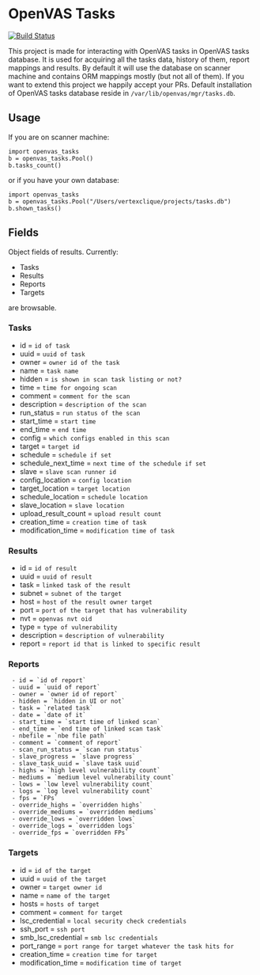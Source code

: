OpenVAS Tasks
============
[![Build Status](https://magnum.travis-ci.com/vertexclique/openvas_tasks.svg?token=bkEkktEjr45s2RgAZavn)](https://magnum.travis-ci.com/vertexclique/openvas_tasks)

This project is made for interacting with OpenVAS tasks in OpenVAS tasks database. It is used for acquiring all the tasks data,
history of them, report mappings and results. By default it will use the database on scanner machine and contains ORM mappings mostly (but not all of them). If you want to extend this project we happily accept your PRs.
Default installation of OpenVAS tasks database reside in `/var/lib/openvas/mgr/tasks.db`.

## Usage
If you are on scanner machine:

```
import openvas_tasks
b = openvas_tasks.Pool()
b.tasks_count()
```
or if you have your own database:
```
import openvas_tasks
b = openvas_tasks.Pool("/Users/vertexclique/projects/tasks.db")
b.shown_tasks()
```
## Fields
Object fields of results. Currently:

* Tasks
* Results
* Reports
* Targets

are browsable.

### Tasks

 - id = `id of task`
 - uuid = `uuid of task`
 - owner = `owner id of the task`
 - name = `task name`
 - hidden = `is shown in scan task listing or not?`
 - time = `time for ongoing scan`
 - comment = `comment for the scan`
 - description = `description of the scan`
 - run_status = `run status of the scan`
 - start_time = `start time`
 - end_time = `end time`
 - config = `which configs enabled in this scan`
 - target = `target id`
 - schedule = `schedule if set`
 - schedule_next_time = `next time of the schedule if set`
 - slave = `slave scan runner id`
 - config_location = `config location`
 - target_location = `target location`
 - schedule_location = `schedule location`
 - slave_location = `slave location`
 - upload_result_count = `upload result count`
 - creation_time = `creation time of task`
 - modification_time = `modification time of task`

### Results


- id = `id of result`
- uuid = `uuid of result`
- task = `linked task of the result`
- subnet = `subnet of the target`
- host = `host of the result owner target`
- port = `port of the target that has vulnerability`
- nvt = `openvas nvt oid`
- type = `type of vulnerability`
- description = `description of vulnerability`
- report = `report id that is linked to specific result`

### Reports

```
 - id = `id of report`
 - uuid = `uuid of report`
 - owner = `owner id of report`
 - hidden = `hidden in UI or not`
 - task = `related task`
 - date = `date of it`
 - start_time = `start time of linked scan`
 - end_time = `end time of linked scan task`
 - nbefile = `nbe file path`
 - comment = `comment of report`
 - scan_run_status = `scan run status`
 - slave_progress = `slave progress`
 - slave_task_uuid = `slave task uuid`
 - highs = `high level vulnerability count`
 - mediums = `medium level vulnerability count`
 - lows = `low level vulnerability count`
 - logs = `log level vulnerability count`
 - fps = `FPs`
 - override_highs = `overridden highs`
 - override_mediums = `overridden mediums`
 - override_lows = `overridden lows`
 - override_logs = `overridden logs`
 - override_fps = `overridden FPs`
```
### Targets

- id = `id of the target`
- uuid = `uuid of the target`
- owner = `target owner id`
- name = `name of the target`
- hosts = `hosts of target`
- comment = `comment for target`
- lsc_credential = `local security check credentials`
- ssh_port = `ssh port`
- smb_lsc_credential = `smb lsc credentials`
- port_range = `port range for target whatever the task hits for`
- creation_time = `creation time for target`
- modification_time = `modification time of target`

